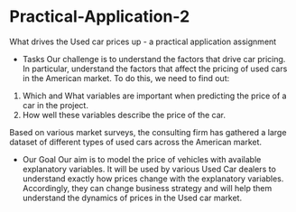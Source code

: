 # Practical-Application-2
What drives the Used car prices up - a practical application assignment
- Tasks
Our challenge is to understand the factors that drive car pricing. In particular, understand the factors that affect the pricing of used cars in the American market. To do this, we need to find out:

1. Which and What variables are important when predicting the price of a car in the project.
2. How well these variables describe the price of the car.

Based on various market surveys, the consulting firm has gathered a large dataset of different types of used cars across the American market.

- Our Goal
Our aim is to model the price of vehicles with available explanatory variables. It will be used by various Used Car dealers to understand exactly how prices change with the explanatory variables. Accordingly, they can change business strategy and will help them understand the dynamics of prices in the Used car market.
